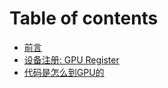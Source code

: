 # Table of contents

* [前言](README.md)
* [设备注册: GPU Register](she-bei-zhu-ce-gpu-register.md)
* [代码是怎么到GPU的](dai-ma-shi-zen-me-dao-gpu-de.md)

